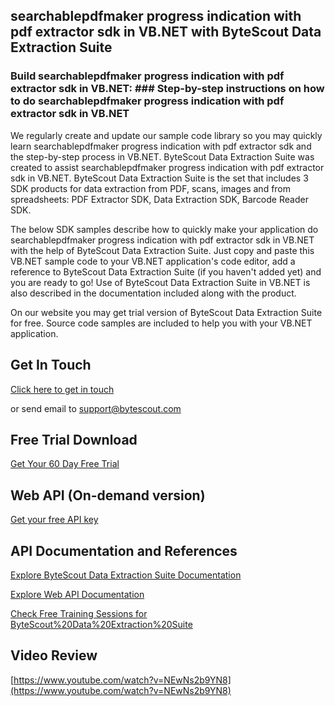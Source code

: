 ## searchablepdfmaker progress indication with pdf extractor sdk in VB.NET with ByteScout Data Extraction Suite

### Build searchablepdfmaker progress indication with pdf extractor sdk in VB.NET: ### Step-by-step instructions on how to do searchablepdfmaker progress indication with pdf extractor sdk in VB.NET

We regularly create and update our sample code library so you may quickly learn searchablepdfmaker progress indication with pdf extractor sdk and the step-by-step process in VB.NET. ByteScout Data Extraction Suite was created to assist searchablepdfmaker progress indication with pdf extractor sdk in VB.NET. ByteScout Data Extraction Suite is the set that includes 3 SDK products for data extraction from PDF, scans, images and from spreadsheets: PDF Extractor SDK, Data Extraction SDK, Barcode Reader SDK.

The below SDK samples describe how to quickly make your application do searchablepdfmaker progress indication with pdf extractor sdk in VB.NET with the help of ByteScout Data Extraction Suite.  Just copy and paste this VB.NET sample code to your VB.NET application's code editor, add a reference to ByteScout Data Extraction Suite (if you haven't added yet) and you are ready to go! Use of ByteScout Data Extraction Suite in VB.NET is also described in the documentation included along with the product.

On our website you may get trial version of ByteScout Data Extraction Suite for free. Source code samples are included to help you with your VB.NET application.

## Get In Touch

[Click here to get in touch](https://bytescout.zendesk.com/hc/en-us/requests/new?subject=ByteScout%20Data%20Extraction%20Suite%20Question)

or send email to [support@bytescout.com](mailto:support@bytescout.com?subject=ByteScout%20Data%20Extraction%20Suite%20Question) 

## Free Trial Download

[Get Your 60 Day Free Trial](https://bytescout.com/download/web-installer?utm_source=github-readme)

## Web API (On-demand version)

[Get your free API key](https://pdf.co/documentation/api?utm_source=github-readme)

## API Documentation and References

[Explore ByteScout Data Extraction Suite Documentation](https://bytescout.com/documentation/index.html?utm_source=github-readme)

[Explore Web API Documentation](https://pdf.co/documentation/api?utm_source=github-readme)

[Check Free Training Sessions for ByteScout%20Data%20Extraction%20Suite](https://academy.bytescout.com/)

## Video Review

[https://www.youtube.com/watch?v=NEwNs2b9YN8](https://www.youtube.com/watch?v=NEwNs2b9YN8)